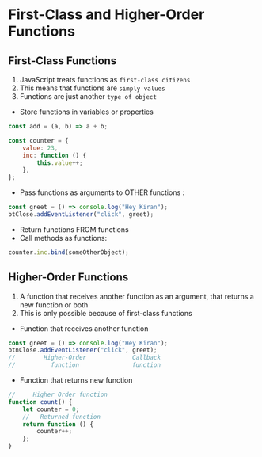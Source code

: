 # First-Class and Higher-Order Functions

## First-Class Functions

1. JavaScript treats functions as `first-class citizens`
2. This means that functions are `simply values`
3. Functions are just another `type of object`

- Store functions in variables or properties

```js
const add = (a, b) => a + b;

const counter = {
	value: 23,
	inc: function () {
		this.value++;
	},
};
```

- Pass functions as arguments to OTHER functions :

```js
const greet = () => console.log("Hey Kiran");
btClose.addEventListener("click", greet);
```

- Return functions FROM functions
- Call methods as functions:

```js
counter.inc.bind(someOtherObject);
```

## Higher-Order Functions

1. A function that receives another function as an argument, that returns a new function or both
2. This is only possible because of first-class functions

- Function that receives another function

```js
const greet = () => console.log("Hey Kiran");
btnClose.addEventListener("click", greet);
//        Higher-Order             Callback
//          function               function
```

- Function that returns new function

```js
//     Higher Order function
function count() {
	let counter = 0;
	//   Returned function
	return function () {
		counter++;
	};
}
```
